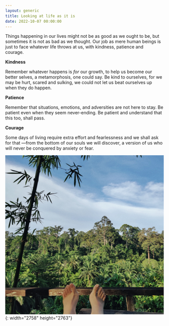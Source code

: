 ```yaml
---
layout: generic
title: Looking at life as it is
date: 2022-10-07 00:00:00
---
```

Things happening in our lives might not be as good as we ought to be, but sometimes it is not as bad as we thought. Our job as mere human beings is just to face whatever life throws at us, with kindness, patience and courage.&nbsp;

**Kindness**

Remember whatever happens is *for* our growth, to help us become our better selves, a metamorphosis, one could say. Be kind to ourselves, for we may be hurt, scared and sulking, we could not let us beat ourselves up when they do happen.&nbsp;

**Patience**

Remember that situations, emotions, and adversities are not here to stay. Be patient even when they seem never-ending. Be patient and understand that this too, shall pass.&nbsp;

**Courage**

Some days of living require extra effort and fearlessness and we shall ask for that —from the bottom of our souls we will discover, a version of us who will never be conquered by anxiety or fear.

![](/uploads/img-20220912-071843-1.jpeg){: width="2758" height="2763"}